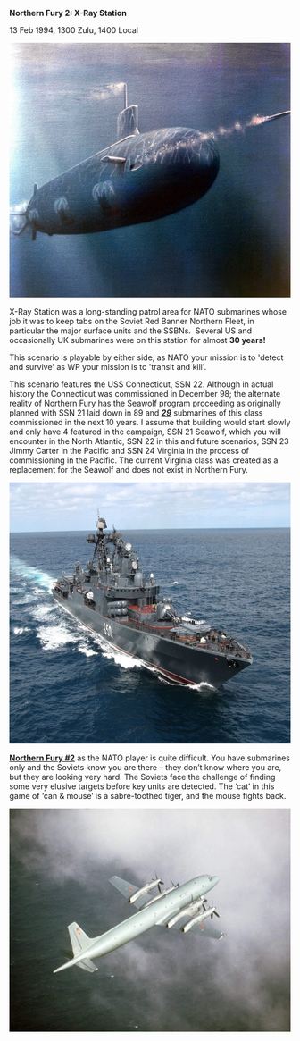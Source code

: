 **Northern Fury 2: X-Ray Station**

13 Feb 1994, 1300 Zulu, 1400 Local

<img src="/assets\images\aar\nf\nfpart1\nf2\image1.jpeg" style="width:6.5in;height:4.75347in" alt="Seawolf-class submarine: Hunting the Soviet Typhoon Class - Megaprojects" />

X-Ray Station was a long-standing patrol area for NATO submarines whose
job it was to keep tabs on the Soviet Red Banner Northern Fleet, in
particular the major surface units and the SSBNs.  Several US and
occasionally UK submarines were on this station for almost **30 years!**

This scenario is playable by either side, as NATO your mission is to
'detect and survive' as WP your mission is to 'transit and kill'.

This scenario features the USS Connecticut, SSN 22. Although in actual
history the Connecticut was commissioned in December 98; the alternate
reality of Northern Fury has the Seawolf program proceeding as
originally planned with SSN 21 laid down in 89 and ***<u>29</u>***
submarines of this class commissioned in the next 10 years. I assume
that building would start slowly and only have 4 featured in the
campaign, SSN 21 Seawolf, which you will encounter in the North
Atlantic, SSN 22 in this and future scenarios, SSN 23 Jimmy Carter in
the Pacific and SSN 24 Virginia in the process of commissioning in the
Pacific. The current Virginia class was created as a replacement for the
Seawolf and does not exist in Northern Fury.

<img src="/assets\images\aar\nf\nfpart1\nf2\image2.jpeg" style="width:6.5in;height:4.875in" alt="Why did the Russian Navy build the Udaloy-class destroyer? - Quora" />

**<u>Northern Fury \#2</u>** as the NATO player is quite difficult. You
have submarines only and the Soviets know you are there – they don’t
know where you are, but they are looking very hard. The Soviets face the
challenge of finding some very elusive targets before key units are
detected. The ‘cat’ in this game of ‘can & mouse’ is a sabre-toothed
tiger, and the mouse fights back.

<img src="/assets\images\aar\nf\nfpart1\nf2\image3.jpeg" style="width:6.25in;height:4.16667in" alt="Ilyushin Il-38 Maritime Patrol / ASW Aircraft - Naval Technology" />
